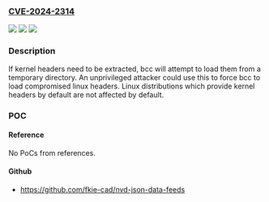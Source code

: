 ### [CVE-2024-2314](https://cve.mitre.org/cgi-bin/cvename.cgi?name=CVE-2024-2314)
![](https://img.shields.io/static/v1?label=Product&message=BPF%20Compiler%20Collection&color=blue)
![](https://img.shields.io/static/v1?label=Version&message=0%3C%20008ea09e891194c072f2a9305a3c872a241dc342%20&color=brighgreen)
![](https://img.shields.io/static/v1?label=Vulnerability&message=n%2Fa&color=brighgreen)

### Description

If kernel headers need to be extracted, bcc will attempt to load them from a temporary directory. An unprivileged attacker could use this to force bcc to load compromised linux headers. Linux distributions which provide kernel headers by default are not affected by default.

### POC

#### Reference
No PoCs from references.

#### Github
- https://github.com/fkie-cad/nvd-json-data-feeds

